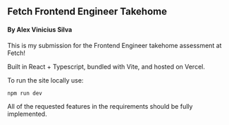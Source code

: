 ## Fetch Frontend Engineer Takehome

#### By Alex Vinicius Silva

This is my submission for the Frontend Engineer takehome assessment at Fetch!

Built in React + Typescript, bundled with Vite, and hosted on Vercel.

To run the site locally use:

`npm run dev`

All of the requested features in the requirements should be fully implemented.
